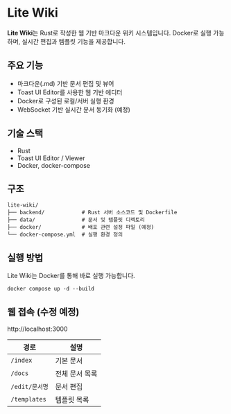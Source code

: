 # Lite Wiki
**Lite Wiki**는 Rust로 작성한 웹 기반 마크다운 위키 시스템입니다.
Docker로 실행 가능하며, 실시간 편집과 템플릿 기능을 제공합니다.

## 주요 기능
- 마크다운(.md) 기반 문서 편집 및 뷰어
- Toast UI Editor를 사용한 웹 기반 에디터
- Docker로 구성된 로컬/서버 실행 환경
- WebSocket 기반 실시간 문서 동기화 (예정)

## 기술 스택
- Rust
- Toast UI Editor / Viewer
- Docker, docker-compose

## 구조
```
lite-wiki/
├── backend/            # Rust 서버 소스코드 및 Dockerfile
├── data/               # 문서 및 템플릿 디렉토리
├── docker/             # 배포 관련 설정 파일 (예정)
└── docker-compose.yml  # 실행 환경 정의
```

## 실행 방법
Lite Wiki는 Docker를 통해 바로 실행 가능합니다.

```
docker compose up -d --build
```

## 웹 접속 (수정 예정)
http://localhost:3000

| 경로 | 설명 |
|------|------|
| `/index` | 기본 문서 |
| `/docs` | 전체 문서 목록 |
| `/edit/문서명` | 문서 편집 |
| `/templates` | 템플릿 목록 |